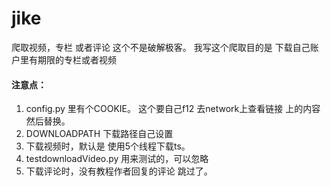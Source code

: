 # jike
爬取视频，专栏 或者评论
这个不是破解极客。 我写这个爬取目的是 下载自己账户里有期限的专栏或者视频

#### 注意点：
 1. config.py 里有个COOKIE。 这个要自己f12 去network上查看链接 上的内容 然后替换。
 2. DOWNLOADPATH 下载路径自己设置
 3. 下载视频时，默认是 使用5个线程下载ts。
 4. testdownloadVideo.py 用来测试的，可以忽略
 5. 下载评论时，没有教程作者回复的评论 跳过了。
 